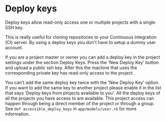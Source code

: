 # Deploy keys

Deploy keys allow read-only access one or multiple projects with a single SSH key.

This is really useful for cloning repositories to your Continuous Integration (CI) server. By using a deploy keys you don't have to setup a dummy user account.

If you are a project master or owner you can add a deploy key in the project settings under the section Deploy Keys. Press the 'New Deploy Key' button and upload a public ssh key. After this the machine that uses the corresponding private key has read-only access to the project.

You can't add the same deploy key twice with the 'New Deploy Key' option. If you want to add the same key to another project please enable it in the list that says 'Deploy keys from projects available to you'. All the deploy keys of all the projects you have access to are available. This project access can happen through being a direct member of the project or through a group. See `def accessible_deploy_keys` in `app/models/user.rb` for more information.
